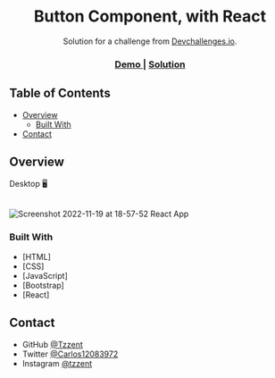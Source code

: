 <!-- Please update value in the {}  -->

<h1 align="center">Button Component, with React</h1>

<div align="center">
   Solution for a challenge from  <a href="http://devchallenges.io" target="_blank">Devchallenges.io</a>.
</div>

<div align="center">
  <h3>
    <a href="https://tzzent.github.io/buttonComponent/">
      Demo
    </a>
    <span> | </span>
    <a href="https://github.com/Tzzent/buttonComponent">
      Solution
    </a>
  </h3>
</div>

<!-- TABLE OF CONTENTS -->

## Table of Contents

- [Overview](#overview)
  - [Built With](#built-with)
- [Contact](#contact)

<!-- OVERVIEW -->

## Overview

Desktop 🖥️ <br> <br>

![Screenshot 2022-11-19 at 18-57-52 React App](https://user-images.githubusercontent.com/86677547/202876428-2530b12e-99db-4b3e-a0d4-794ae4be1432.png)

### Built With

<!-- This section should list any major frameworks that you built your project using. Here are a few examples.-->

- [HTML]
- [CSS]
- [JavaScript]
- [Bootstrap]
- [React]

## Contact

- GitHub [@Tzzent](https://github.com/Tzzent)
- Twitter [@Carlos12083972](https://twitter.com/Carlos12083972)
- Instagram [@tzzent](https://www.instagram.com/tzzent/)
